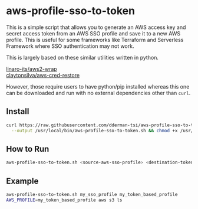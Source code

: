 # aws-profile-sso-to-token
This is a simple script that allows you to generate an AWS access key and secret access token from an AWS SSO profile and save it to a new AWS profile.  This is useful for some frameworks like Terraform and Serverless Framework where SSO authentication may not work.

This is largely based on these similar utilities written in python.

[linaro-its/aws2-wrap](https://github.com/linaro-its/aws2-wrap)  
[claytonsilva/aws-cred-restore](https://github.com/claytonsilva/aws-sso-cred-restore)  


However, those require users to have python/pip installed whereas this one can be downloaded and run with no external dependencies other than `curl`.

## Install
```bash
curl https://raw.githubusercontent.com/dderman-tsi/aws-profile-sso-to-token/HEAD/aws-profile-sso-to-token.sh \
  --output /usr/local/bin/aws-profile-sso-to-token.sh && chmod +x /usr/local/bin/aws-profile-sso-to-token.sh
```

## How to Run
```bash
aws-profile-sso-to-token.sh <source-aws-sso-profile> <destination-token-based-profile>
```

## Example
```bash
aws-profile-sso-to-token.sh my_sso_profile my_token_based_profile
AWS_PROFILE=my_token_based_profile aws s3 ls
```
